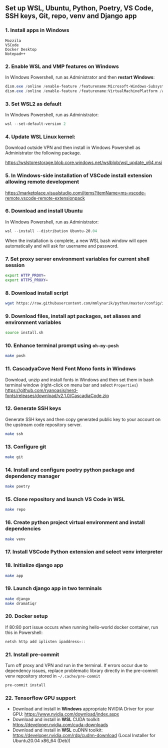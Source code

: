 Set up WSL, Ubuntu, Python, Poetry, VS Code, SSH keys, Git, repo, venv and Django app
------------

### 1. Install apps in Windows
```
Mozzila
VSCode
Docker Desktop
Notepad++
```

### 2. Enable WSL and VMP features on Windows
In Windows Powershell, run as Administrator and then **restart Windows**: 
```powershell
dism.exe /online /enable-feature /featurename:Microsoft-Windows-Subsystem-Linux /all /norestart
dism.exe /online /enable-feature /featurename:VirtualMachinePlatform /all /norestart
```

### 3. Set WSL2 as default
In Windows Powershell, run as Administrator:
```powershell
wsl --set-default-version 2
```

### 4. Update WSL Linux kernel:
Download outside VPN and then install in Windows Powershell as Administrator the following package.

https://wslstorestorage.blob.core.windows.net/wslblob/wsl_update_x64.msi


### 5. In Windows-side installation of VSCode install extension allowing remote development

https://marketplace.visualstudio.com/items?itemName=ms-vscode-remote.vscode-remote-extensionpack

### 6. Download and install Ubuntu
In Windows Powershell, run as Administrator:
```powershell
wsl --install --distribution Ubuntu-20.04
```
When the installation is complete, a new WSL bash window will open automatically and will ask for username and password.

### 7. Set proxy server environment variables for current shell session
```bash
export HTTP_PROXY=
export HTTPS_PROXY=
```

### 8. Download install script
```bash
wget https://raw.githubusercontent.com/mmlynarik/python/master/config/install.sh -e use_proxy=yes -e https_proxy=$HTTP_PROXY
```

### 9. Download files, install apt packages, set aliases and environment variables
```bash
source install.sh
```

### 10. Enhance terminal prompt using `oh-my-posh`
```bash
make posh
```

### 11. CascadyaCove Nerd Font Mono fonts in Windows
Download, unzip and install fonts in Windows and then set them in bash terminal window (right-click on menu bar and select `Properties`)
https://github.com/ryanoasis/nerd-fonts/releases/download/v2.1.0/CascadiaCode.zip


### 12. Generate SSH keys
Generate SSH keys and then copy generated public key to your account on the upstream code repository server.
```bash
make ssh
```

### 13. Configure git
```bash
make git
```

### 14. Install and configure poetry python package and dependency manager
```bash
make poetry
```

### 15. Clone repository and launch VS Code in WSL
```bash
make repo
```

### 16. Create python project virtual environment and install dependencies
```bash
make venv
```
### 17. Install VSCode Python extension and select venv interpreter 

### 18. Initialize django app
```bash
make app
```

### 19. Launch django app in two terminals
```bash
make django
make dramatiqr
```

### 20. Docker setup
If 80:80 port issue occurs when running hello-world docker container, run this in Powershell:
```powershell
netsh http add iplisten ipaddress=::
```

### 21. Install pre-commit
Turn off proxy and VPN and run in the terminal. If errors occur due to dependency issues, replace problematic library directly in the pre-commit venv repository stored in `~/.cache/pre-commit`
```bash
pre-commit install
```

### 22. Tensorflow GPU support
- Download and install in **Windows** appropriate NVIDIA Driver for your GPU: https://www.nvidia.com/download/index.aspx
- Download and install in **WSL** CUDA toolkit: https://developer.nvidia.com/cuda-downloads
- Download and install in **WSL** cuDNN toolkit: https://developer.nvidia.com/rdp/cudnn-download (Local Installer for Ubuntu20.04 x86_64 (Deb))
